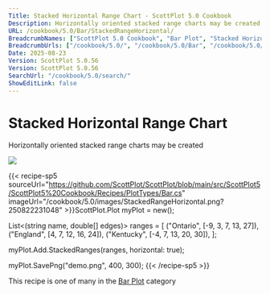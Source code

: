 ```yaml
---
Title: Stacked Horizontal Range Chart - ScottPlot 5.0 Cookbook
Description: Horizontally oriented stacked range charts may be created
URL: /cookbook/5.0/Bar/StackedRangeHorizontal/
BreadcrumbNames: ["ScottPlot 5.0 Cookbook", "Bar Plot", "Stacked Horizontal Range Chart"]
BreadcrumbUrls: ["/cookbook/5.0/", "/cookbook/5.0/Bar", "/cookbook/5.0/Bar/StackedRangeHorizontal"]
Date: 2025-08-23
Version: ScottPlot 5.0.56
Version: ScottPlot 5.0.56
SearchUrl: "/cookbook/5.0/search/"
ShowEditLink: false
---
```



<div class='d-flex align-items-center mt-5'>
<h1 class='me-2 text-dark my-0 border-0'>Stacked Horizontal Range Chart</h1>
</div>

Horizontally oriented stacked range charts may be created

[![](/cookbook/5.0/images/StackedRangeHorizontal.png?250822231048)](/cookbook/5.0/images/StackedRangeHorizontal.png?250822231048)

{{< recipe-sp5 sourceUrl="https://github.com/ScottPlot/ScottPlot/blob/main/src/ScottPlot5/ScottPlot5%20Cookbook/Recipes/PlotTypes/Bar.cs" imageUrl="/cookbook/5.0/images/StackedRangeHorizontal.png?250822231048" >}}ScottPlot.Plot myPlot = new();

List&lt;(string name, double[] edges)&gt; ranges =
[
    ("Ontario", [-9, 3, 7, 13, 27]),
    ("England", [4, 7, 12, 16, 24]),
    ("Kentucky", [-4, 7, 13, 20, 30]),
];

myPlot.Add.StackedRanges(ranges, horizontal: true);

myPlot.SavePng("demo.png", 400, 300);
{{< /recipe-sp5 >}}

<div class='my-5 text-center'>This recipe is one of many in the <a href='/cookbook/5.0/Bar'>Bar Plot</a> category</div>


